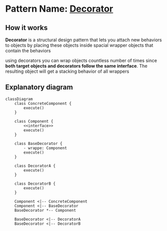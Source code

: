 # Pattern Name: [Decorator](https://www.youtube.com/watch?v=GCraGHx6gso)

## How it works

**Decorator** is a structural design pattern that lets you attach new behaviors to objects by placing these objects inside spacial wrapper objects that contain the behaviors

using decorators you can wrap objects countless number of times since **both target objects and decorators follow the same interface**. The resulting object will get a stacking behavior of all wrappers

## Explanatory diagram

```mermaid
classDiagram
    class ConcreteComponent {
        execute()
    }

    class Component {
        <<interface>>
        execute()
    }

    class BaseDecorator {
        - wrappe: Component
        execute()
    }

    class DecoratorA {
        execute()
    }

    class DecoratorB {
        execute()
    }

    Component <|-- ConcreteComponent
    Component <|-- BaseDecorator
    BaseDecorator *-- Component

    BaseDecorator <|-- DecoratorA
    BaseDecorator <|-- DecoratorB
```
